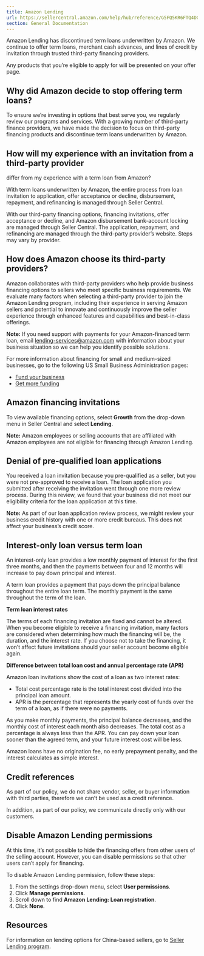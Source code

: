 ```yaml
---
title: Amazon Lending
url: https://sellercentral.amazon.com/help/hub/reference/G5FQ5KR6FTQ4DGG2
section: General Documentation
---
```


Amazon Lending has discontinued term loans underwritten by Amazon. We continue
to offer term loans, merchant cash advances, and lines of credit by invitation
through trusted third-party financing providers.

Any products that you’re eligible to apply for will be presented on your offer
page.

## Why did Amazon decide to stop offering term loans?

To ensure we’re investing in options that best serve you, we regularly review
our programs and services. With a growing number of third-party finance
providers, we have made the decision to focus on third-party financing
products and discontinue term loans underwritten by Amazon.

## How will my experience with an invitation from a third-party provider
differ from my experience with a term loan from Amazon?

With term loans underwritten by Amazon, the entire process from loan
invitation to application, offer acceptance or decline, disbursement,
repayment, and refinancing is managed through Seller Central.

With our third-party financing options, financing invitations, offer
acceptance or decline, and Amazon disbursement bank-account locking are
managed through Seller Central. The application, repayment, and refinancing
are managed through the third-party provider’s website. Steps may vary by
provider.

## How does Amazon choose its third-party providers?

Amazon collaborates with third-party providers who help provide business
financing options to sellers who meet specific business requirements. We
evaluate many factors when selecting a third-party provider to join the Amazon
Lending program, including their experience in serving Amazon sellers and
potential to innovate and continuously improve the seller experience through
enhanced features and capabilities and best-in-class offerings.

**Note:** If you need support with payments for your Amazon-financed term
loan, email lending-services@amazon.com with information about your business
situation so we can help you identify possible solutions.

For more information about financing for small and medium-sized businesses, go
to the following US Small Business Administration pages:

  * [Fund your business](https://www.sba.gov/business-guide/plan-your-business/fund-your-business?initialSessionID=133-6837401-0209905&ld=NSGoogle&ldStackingCodes=SDUS1Direct%3ESEUSSOAGOOG-SCTRL20001-D%3EAEUSLNGPAOOOOASBA-elearning1%3ESEUSSOAGOOG-SCTRL20001-D%3ENSGoogle)
  * [Get more funding](https://www.sba.gov/business-guide/grow-your-business/get-more-funding?initialSessionID=133-6837401-0209905&ld=NSGoogle&ldStackingCodes=SDUS1Direct%3ESEUSSOAGOOG-SCTRL20001-D%3EAEUSLNGPAOOOOASBA-elearning1%3ESEUSSOAGOOG-SCTRL20001-D%3ENSGoogle)

## Amazon financing invitations

To view available financing options, select **Growth** from the drop-down menu
in Seller Central and select **Lending**.

**Note:** Amazon employees or selling accounts that are affiliated with Amazon
employees are not eligible for financing through Amazon Lending.

## Denial of pre-qualified loan applications

You received a loan invitation because you pre-qualified as a seller, but you
were not pre-approved to receive a loan. The loan application you submitted
after receiving the invitation went through one more review process. During
this review, we found that your business did not meet our eligibility criteria
for the loan application at this time.

**Note:** As part of our loan application review process, we might review your
business credit history with one or more credit bureaus. This does not affect
your business’s credit score.

## Interest-only loan versus term loan

An interest-only loan provides a low monthly payment of interest for the first
three months, and then the payments between four and 12 months will increase
to pay down principal and interest.

A term loan provides a payment that pays down the principal balance throughout
the entire loan term. The monthly payment is the same throughout the term of
the loan.

**Term loan interest rates**

The terms of each financing invitation are fixed and cannot be altered. When
you become eligible to receive a financing invitation, many factors are
considered when determining how much the financing will be, the duration, and
the interest rate. If you choose not to take the financing, it won’t affect
future invitations should your seller account become eligible again.

**Difference between total loan cost and annual percentage rate (APR)**

Amazon loan invitations show the cost of a loan as two interest rates:

  * Total cost percentage rate is the total interest cost divided into the principal loan amount. 
  * APR is the percentage that represents the yearly cost of funds over the term of a loan, as if there were no payments. 

As you make monthly payments, the principal balance decreases, and the monthly
cost of interest each month also decreases. The total cost as a percentage is
always less than the APR. You can pay down your loan sooner than the agreed
term, and your future interest cost will be less.

Amazon loans have no origination fee, no early prepayment penalty, and the
interest calculates as simple interest.

## Credit references

As part of our policy, we do not share vendor, seller, or buyer information
with third parties, therefore we can’t be used as a credit reference.

In addition, as part of our policy, we communicate directly only with our
customers.

## Disable Amazon Lending permissions

At this time, it’s not possible to hide the financing offers from other users
of the selling account. However, you can disable permissions so that other
users can’t apply for financing.

To disable Amazon Lending permission, follow these steps:  

  1. From the settings drop-down menu, select **User permissions**.
  2. Click **Manage permissions**. 
  3. Scroll down to find **Amazon Lending: Loan registration**. 
  4. Click **None**. 

## Resources

For information on lending options for China-based sellers, go to [Seller
Lending program](/gp/help/GZN5DX64LP2QYZ69).

